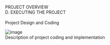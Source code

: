 
PROJECT OVERVIEW
<br>
D. EXECUTING THE PROJECT
<br><br>
Project Design and Coding

![image](https://user-images.githubusercontent.com/121591140/211731520-8e0cf714-10b6-43fd-8057-98d45f7e58dc.png)
<br>
Description of project coding and implementation
